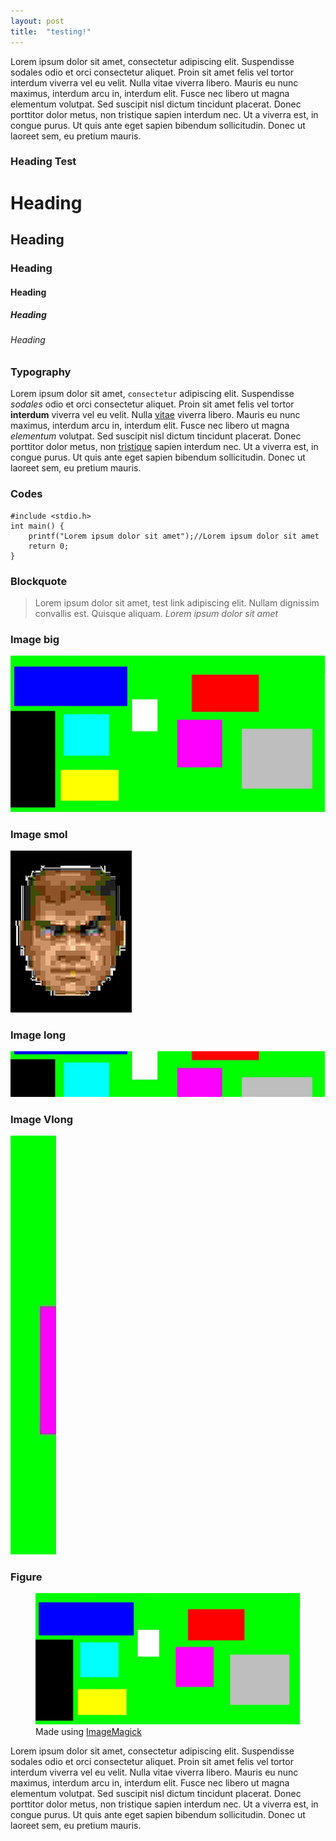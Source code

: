 ```yaml
---
layout: post
title:  "testing!"
---
```

Lorem ipsum dolor sit amet, consectetur adipiscing elit. Suspendisse sodales odio et orci consectetur aliquet. Proin sit amet felis vel tortor interdum viverra vel eu velit. Nulla vitae viverra libero. Mauris eu nunc maximus, interdum arcu in, interdum elit. Fusce nec libero ut magna elementum volutpat. Sed suscipit nisl dictum tincidunt placerat. Donec porttitor dolor metus, non tristique sapien interdum nec. Ut a viverra est, in congue purus. Ut quis ante eget sapien bibendum sollicitudin. Donec ut laoreet sem, eu pretium mauris.

### Heading Test
# Heading
## Heading
### Heading
#### Heading
##### Heading
###### Heading

### Typography
Lorem ipsum dolor sit amet, `consectetur` adipiscing elit. Suspendisse *sodales* odio et orci consectetur aliquet. Proin sit amet felis vel tortor **interdum** viverra vel eu velit. Nulla <u>vitae</u> viverra libero. Mauris eu nunc maximus, interdum arcu in, interdum elit. Fusce nec libero ut magna <i>elementum</i> volutpat. Sed suscipit nisl dictum tincidunt placerat. Donec porttitor dolor metus, non [tristique](#dsadasdasads) sapien interdum nec. Ut a viverra est, in congue purus. Ut quis ante eget sapien bibendum sollicitudin. Donec ut laoreet sem, eu pretium mauris. 

### Codes
    #include <stdio.h>
    int main() {
        printf("Lorem ipsum dolor sit amet");//Lorem ipsum dolor sit amet
        return 0;
    }

### Blockquote
> Lorem ipsum dolor sit amet, test link adipiscing elit. Nullam dignissim convallis est. Quisque aliquam.
<cite>Lorem ipsum dolor sit amet</cite>

### Image big
![alt text](/assets/img/test.jpg)

### Image smol
![alt text](/assets/img/doomguy.jpeg)

### Image long
![alt text](/assets/img/long.jpg)

### Image Vlong 
![alt text](/assets/img/ylong.jpg)

### Figure
<figure>
    <img src="/assets/img/test.jpg" alt="alt text" />
    <figcaption>Made using <a href="https://www.imagemagick.org">ImageMagick</a></figcaption>
</figure>
Lorem ipsum dolor sit amet, consectetur adipiscing elit. Suspendisse sodales odio et orci consectetur aliquet. Proin sit amet felis vel tortor interdum viverra vel eu velit. Nulla vitae viverra libero. Mauris eu nunc maximus, interdum arcu in, interdum elit. Fusce nec libero ut magna elementum volutpat. Sed suscipit nisl dictum tincidunt placerat. Donec porttitor dolor metus, non tristique sapien interdum nec. Ut a viverra est, in congue purus. Ut quis ante eget sapien bibendum sollicitudin. Donec ut laoreet sem, eu pretium mauris.
